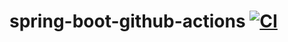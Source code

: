 # spring-boot-github-actions [![CI](https://github.com/pawarashish564/spring-boot-github-actions/actions/workflows/main.yml/badge.svg)](https://github.com/pawarashish564/spring-boot-github-actions/actions/workflows/main.yml)
